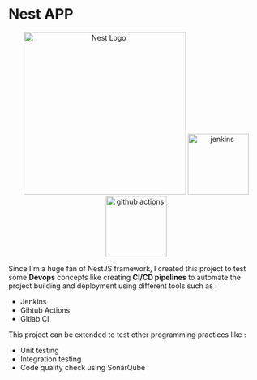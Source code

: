 # Nest APP
<p align="center">
 <img src="https://nestjs.com/img/logo_text.svg" width="320" alt="Nest Logo" />
  <img src="https://www.vectorlogo.zone/logos/jenkins/jenkins-icon.svg" alt="jenkins" width="120"/> 
  <img src="https://devopedia.org/images/article/403/8230.1645614864.png" alt="github actions" width="120"/> 
</p>

Since I'm a huge fan of NestJS framework, I created this project to test some **Devops** concepts like creating **CI/CD pipelines** to automate the project building and deployment using different tools such as :

* Jenkins
* Gihtub Actions
* Gitlab CI

This project can be extended to test other programming practices like : 

* Unit testing
* Integration testing
* Code quality check using SonarQube
